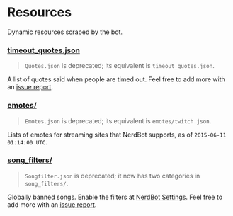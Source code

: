 # Resources
Dynamic resources scraped by the bot.

### [timeout_quotes.json](timeout_quotes.json)
> `Quotes.json` is deprecated; its equivalent is `timeout_quotes.json`.

A list of quotes said when people are timed out. Feel free to add more with an [issue report](//github.com/NerdBotTV/Resources/issues/new).

### [emotes/](emotes)
> `Emotes.json` is deprecated; its equivalent is `emotes/twitch.json`.

Lists of emotes for streaming sites that NerdBot supports, as of `2015-06-11 01:14:00 UTC`.

### [song_filters/](song_filters)
> `Songfilter.json` is deprecated; it now has two categories in `song_filters/`.

Globally banned songs. Enable the filters at [NerdBot Settings](//nerdbot.tv/settings). Feel free to add more with an [issue report](//github.com/NerdBotTV/Resources/issues/new).
